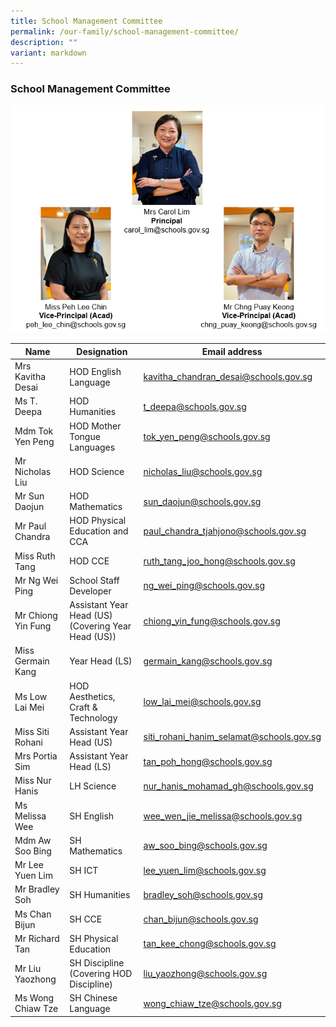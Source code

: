 ```yaml
---
title: School Management Committee
permalink: /our-family/school-management-committee/
description: ""
variant: markdown
---
```

### School Management Committee

![](/images/SLs_Org_Chart.png)


| Name | Designation | Email address |
|---|---|---|
| Mrs Kavitha Desai | HOD English Language | kavitha_chandran_desai@schools.gov.sg |
| Ms T. Deepa | HOD Humanities | t_deepa@schools.gov.sg |
| Mdm Tok Yen Peng | HOD Mother Tongue Languages | tok_yen_peng@schools.gov.sg |
| Mr Nicholas Liu | HOD Science | nicholas_liu@schools.gov.sg |
| Mr Sun Daojun | HOD Mathematics | sun_daojun@schools.gov.sg   |
| Mr Paul Chandra | HOD Physical Education and CCA | paul_chandra_tjahjono@schools.gov.sg |
| Miss Ruth Tang  | HOD CCE |  ruth_tang_joo_hong@schools.gov.sg |
| Mr Ng Wei Ping | School Staff Developer  | ng_wei_ping@schools.gov.sg  |
| Mr Chiong Yin Fung | Assistant Year Head (US)<br>(Covering Year Head (US)) | chiong_yin_fung@schools.gov.sg  |
| Miss Germain Kang     | Year Head (LS) | germain_kang@schools.gov.sg |
| Ms Low Lai Mei   | HOD Aesthetics, Craft &amp; Technology | low_lai_mei@schools.gov.sg  | 
| Miss Siti Rohani  | Assistant Year Head (US) | siti_rohani_hanim_selamat@schools.gov.sg |
| Mrs Portia Sim | Assistant Year Head (LS)  | tan_poh_hong@schools.gov.sg  |
| Miss Nur Hanis | LH Science | nur_hanis_mohamad_gh@schools.gov.sg  |
| Ms Melissa Wee | SH English  | wee_wen_jie_melissa@schools.gov.sg |
| Mdm Aw Soo Bing | SH Mathematics  | aw_soo_bing@schools.gov.sg |
| Mr Lee Yuen Lim | SH ICT | lee_yuen_lim@schools.gov.sg |
| Mr Bradley Soh | SH Humanities | bradley_soh@schools.gov.sg |
| Ms Chan Bijun | SH CCE | chan_bijun@schools.gov.sg |
| Mr Richard Tan | SH Physical Education | tan_kee_chong@schools.gov.sg |
| Mr Liu Yaozhong | SH Discipline (Covering HOD Discipline) | liu_yaozhong@schools.gov.sg 
| Ms Wong Chiaw Tze  | SH Chinese Language  | wong_chiaw_tze@schools.gov.sg  |